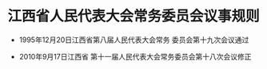 # 江西省人民代表大会常务委员会议事规则

- 1995年12月20日江西省第八届人民代表大会常务
委员会第十九次会议通过

- 2010年9月17日江西省
第十一届人民代表大会常务委员会第十八次会议修正

<!-- INFO END -->
